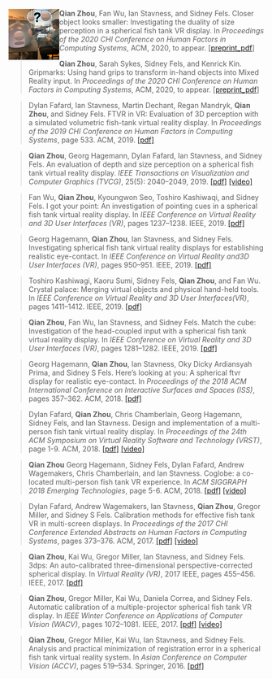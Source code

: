 
<img align="left" src=".\assets\figures\thumbnails\chi2020_percept.PNG" 
alt="alt" width="100" /> 
>__Qian Zhou__, Fan Wu, Ian Stavness, and Sidney Fels.  Closer object looks smaller: Investigating the duality of size perception in a spherical fish tank VR display. In *Proceedings of the  2020  CHI  Conference  on  Human  Factors  in  Computing  Systems*, ACM, 2020, to appear. [[preprint_pdf](.\assets\pubs\Paper474previewVer.pdf)] 


>__Qian Zhou__, Sarah Sykes, Sidney Fels, and Kenrick Kin.  Gripmarks: Using hand grips to transform in-hand objects into Mixed Reality input. In *Proceedings of the  2020  CHI  Conference on Human Factors in Computing Systems*, ACM, 2020, to appear. [[preprint_pdf](.\assets\pubs\Paper1861previewVer.pdf)]

>Dylan Fafard, Ian Stavness, Martin Dechant, Regan Mandryk, __Qian Zhou__, and Sidney Fels. FTVR in VR:  Evaluation of 3D perception with a simulated volumetric fish-tank virtual reality display. In *Proceedings of the  2019  CHI  Conference  on  Human  Factors  in  Computing  Systems*, page 533. ACM, 2019. [[pdf]](http://www.hci.usask.ca/uploads/548-paper533.pdf)

>__Qian Zhou__, Georg Hagemann, Dylan Fafard, Ian Stavness, and Sidney Fels.  An evaluation of depth and size perception on a spherical fish tank virtual reality display.   *IEEE  Transactions  on  Visualization  and Computer Graphics (TVCG)*, 25(5): 2040–2049, 2019. [[pdf]](https://ieeexplore.ieee.org/abstract/document/8642347/) [[video]](https://youtu.be/dwSIIWJZNeY)

>Fan Wu, __Qian Zhou__, Kyoungwon Seo, Toshiro Kashiwaqi, and Sidney Fels. I got your point:  An investigation of pointing cues in a spherical fish tank virtual reality display.  In *IEEE Conference on Virtual Reality and 3D User Interfaces (VR)*, pages 1237–1238. IEEE, 2019. [[pdf]](https://ieeexplore.ieee.org/abstract/document/8798063)

>Georg  Hagemann,  __Qian Zhou__,  Ian  Stavness,  and  Sidney  Fels. Investigating spherical fish tank virtual reality displays for establishing realistic eye-contact. In *IEEE Conference on Virtual Reality and3D User Interfaces (VR)*, pages 950–951. IEEE, 2019. [[pdf]](https://ieeexplore.ieee.org/abstract/document/8797905/)

>Toshiro Kashiwagi, Kaoru Sumi, Sidney Fels,  __Qian Zhou__, and Fan Wu. Crystal palace:  Merging virtual objects and physical hand-held tools. In *IEEE  Conference  on  Virtual  Reality  and  3D  User  Interfaces(VR)*, pages 1411–1412. IEEE, 2019. [[pdf]](https://ieeexplore.ieee.org/iel7/8787730/8797678/08798370.pdf)

>__Qian Zhou__, Fan Wu, Ian Stavness, and Sidney Fels.  Match the cube: Investigation of the head-coupled input with a spherical fish tank virtual reality display.  In *IEEE Conference on Virtual Reality and 3D User Interfaces (VR)*, pages 1281–1282. IEEE, 2019. [[pdf]](https://ieeexplore.ieee.org/abstract/document/8798362/)

>Georg  Hagemann,  __Qian  Zhou__,  Ian  Stavness,  Oky Dicky Ardiansyah Prima, and Sidney S Fels. Here’s looking at you:  A spherical ftvr display for realistic eye-contact. In *Proceedings of the 2018 ACM International Conference on Interactive Surfaces and Spaces (ISS)*, pages 357–362. ACM, 2018. [[pdf]](https://dl.acm.org/doi/abs/10.1145/3279778.3281456/)

>Dylan Fafard,  __Qian  Zhou__,  Chris  Chamberlain,  Georg  Hagemann, Sidney Fels, and Ian Stavness.  Design and implementation of a multi-person fish tank virtual reality display.  In *Proceedings  of  the 24th  ACM  Symposium  on  Virtual  Reality  Software  and  Technology (VRST)*, page 1-9. ACM, 2018. [[pdf]](.\assets\pubs\vrst2018previewVer.pdf)  [[video]](https://youtu.be/mtPR57DEMY8)

>__Qian  Zhou__  Georg  Hagemann,  Sidney  Fels,  Dylan  Fafard,  Andrew Wagemakers,  Chris  Chamberlain,  and  Ian  Stavness. Coglobe:   a co-located  multi-person  fish tank VR  experience.   In *ACM  SIGGRAPH  2018 Emerging Technologies*, page 5-6. ACM, 2018. [[pdf]](http://acm.mementodepot.org/pubs/proceedings/acmconferences_3214907/3214907/3214907.3214914/3214907.3214914.pdf) [[video]](https://youtu.be/A9L03WSAciU)

>Dylan Fafard, Andrew Wagemakers, Ian Stavness, __Qian Zhou__, Gregor Miller, and Sidney S Fels.  Calibration methods for effective fish tank VR in multi-screen displays. In *Proceedings of the 2017 CHI Conference Extended  Abstracts  on  Human  Factors  in  Computing  Systems*, pages 373–376. ACM, 2017. [[pdf]](https://dl.acm.org/doi/abs/10.1145/3027063.3052963)  [[video]](https://youtu.be/Kbs-3XGa2YQ)

>__Qian  Zhou__,  Kai  Wu,  Gregor  Miller,  Ian  Stavness,  and  Sidney  Fels. 3dps: An  auto-calibrated  three-dimensional perspective-corrected spherical display.  In *Virtual  Reality  (VR)*,  2017  IEEE,  pages  455–456. IEEE, 2017. [[pdf]](http://www.freeviewpointvideo.co.uk/Publications/Papers/Zhou17IEEEVR.pdf)

>__Qian Zhou__, Gregor Miller, Kai Wu, Daniela Correa, and Sidney Fels. Automatic  calibration of a multiple-projector spherical fish tank VR display. In *IEEE Winter Conference on Applications of Computer Vision (WACV)*, pages 1072–1081. IEEE, 2017.  [[pdf]](https://imkaywu.github.io/assets/files/2016_wacv_automatic_calibration_multiple.pdf)  [[video]](https://youtu.be/BJjsPHPpaK4)

>__Qian  Zhou__,  Gregor  Miller,  Kai  Wu,  Ian  Stavness,  and  Sidney  Fels. Analysis and practical minimization of registration error in a spherical fish  tank  virtual  reality  system. In *Asian  Conference  on  Computer Vision (ACCV)*, pages 519–534. Springer, 2016. [[pdf]](http://freeviewpointvideo.co.uk/Publications/Papers/Zhou16ACCV.pdf)